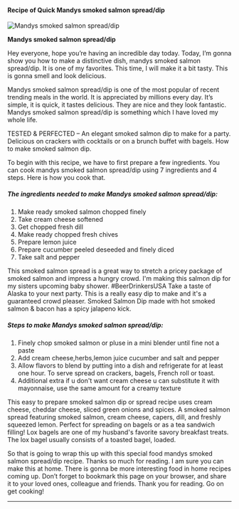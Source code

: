             

#### Recipe of Quick Mandys smoked salmon spread/dip

![Mandys smoked salmon spread/dip](https://img-global.cpcdn.com/recipes/5416901460099072/751x532cq70/mandys-smoked-salmon-spreaddip-recipe-main-photo.jpg)

**Mandys smoked salmon spread/dip**

Hey everyone, hope you’re having an incredible day today. Today, I’m gonna show you how to make a distinctive dish, mandys smoked salmon spread/dip. It is one of my favorites. This time, I will make it a bit tasty. This is gonna smell and look delicious.

Mandys smoked salmon spread/dip is one of the most popular of recent trending meals in the world. It is appreciated by millions every day. It’s simple, it is quick, it tastes delicious. They are nice and they look fantastic. Mandys smoked salmon spread/dip is something which I have loved my whole life.

TESTED & PERFECTED – An elegant smoked salmon dip to make for a party. Delicious on crackers with cocktails or on a brunch buffet with bagels. How to make smoked salmon dip.

To begin with this recipe, we have to first prepare a few ingredients. You can cook mandys smoked salmon spread/dip using 7 ingredients and 4 steps. Here is how you cook that.

##### The ingredients needed to make Mandys smoked salmon spread/dip:

1.  Make ready smoked salmon chopped finely
2.  Take cream cheese softened
3.  Get chopped fresh dill
4.  Make ready chopped fresh chives
5.  Prepare lemon juice
6.  Prepare cucumber peeled deseeded and finely diced
7.  Take salt and pepper

This smoked salmon spread is a great way to stretch a pricey package of smoked salmon and impress a hungry crowd. I'm making this salmon dip for my sisters upcoming baby shower. #BeerDrinkersUSA Take a taste of Alaska to your next party. This is a really easy dip to make and it's a guaranteed crowd pleaser. Smoked Salmon Dip made with hot smoked salmon & bacon has a spicy jalapeno kick.

##### Steps to make Mandys smoked salmon spread/dip:

1.  Finely chop smoked salmon or pluse in a mini blender until fine not a paste
2.  Add cream cheese,herbs,lemon juice cucumber and salt and pepper
3.  Allow flavors to blend by putting into a dish and refrigerate for at least one hour. To serve spread on crackers, bagels, French roll or toast.
4.  Additional extra if u don't want cream cheese u can substitute it with mayonnaise, use the same amount for a creamy texture

This easy to prepare smoked salmon dip or spread recipe uses cream cheese, cheddar cheese, sliced green onions and spices. A smoked salmon spread featuring smoked salmon, cream cheese, capers, dill, and freshly squeezed lemon. Perfect for spreading on bagels or as a tea sandwich filling! Lox bagels are one of my husband's favorite savory breakfast treats. The lox bagel usually consists of a toasted bagel, loaded.

So that is going to wrap this up with this special food mandys smoked salmon spread/dip recipe. Thanks so much for reading. I am sure you can make this at home. There is gonna be more interesting food in home recipes coming up. Don’t forget to bookmark this page on your browser, and share it to your loved ones, colleague and friends. Thank you for reading. Go on get cooking!

* * *